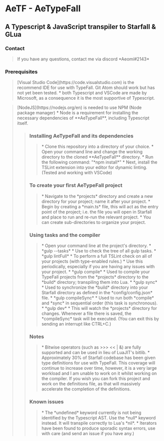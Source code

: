 # AeTF - AeTypeFall

## A Typescript & JavaScript transpiler to Starfall & GLua

### Contact
<blockquote>If you have any questions, contact me via discord *Aeomi#2143*</blockquote>

### Prerequisites

<blockquote>
[Visual Studio Code](https://code.visualstudio.com) is the recommend IDE for use with TypeFall. Git Atom should work but has not yet been tested.
  * both Typescript and VSCode are made by Microsoft, as a consequence it is the most supportive of Typescript.
</blockquote>
<blockquote>
[NodeJS](https://nodejs.org/en) is needed to use NPM (Node package manager)
  * Node is a requirement for installing the necessary dependencies of **AeTypeFall**, including Typescript itself.
<blockquote>

### Installing AeTypeFall and its dependencies

<blockquote>
* Clone this repository into a directory of your choice.
* Open your command line and change the working directory to the cloned **AeTypeFall** directory.
* Run the following command: "*npm install*"
* Next, install the TSLint extension into your editor for dynamic linting. (Tested and working with VSCode)
</blockquote>


### To create your first **AeTypeFall** project

<blockquote>
* Navigate to the *projects* directory and create a new directory for your project; name it after your project.
* Begin by creating a *main.ts* file, this will act as the entry point of the project; i.e. the file you will open in Starfall and place to run and re-run the relevant project.
* You can create sub-directories to organize your project.
</blockquote>

### Using tasks and the compiler
<blockquote>
* Open your command line at the project's directory.
* *gulp --tasks*
  * Use to check the tree of all gulp tasks.
* *gulp lintFull*
  * To perform a full TSLint check on all of your projects (with type-enabled rules.)
  * Use this periodically, especially if you are having any issues with your project.
* *gulp compile*
  * Used to compile your TypeFall projects from the *projects* directory to the *build* directory; transpiling them into Lua.
* *gulp sync*
  * Used to synchronize the *build* directory into your Starfall directory as defined in the *config/config.json* file.
* *gulp compileSync*
  * Used to run both *compile* and *sync* in sequential order (this task is synchronous).
* *gulp dev*
  * This will watch the *projects* directory for changes. Whenever a file there is saved, the *compileSync* task will be executed. (You can exit this by sending an interrupt like CTRL+C.)
</blockquote>

### Notes

<blockquote>
* Bitwise operators (such as >>> << | &) are fully supported and can be used in lieu of LuaJIT's bitlib.
* Approximately 30% of Starfall codebase has been given type definitions for use with TypeFall. This coverage will continue to increase over time, however, it is a very large workload and I am unable to work on it whilst working on the compiler. If you wish you can fork this project and work on the definitions file, as that will massively accelerate the completion of the definitions.
</blockquote>

### Known issues

<blockquote>
* The *undefined* keyword currently is not being identified by the Typescript AST. Use the *null* keyword instead. It will transpile correctly to Lua's *nil*.
* Iterators have been found to produce sporadic syntax errors, use with care (and send an issue if you have any.)
</blockquote>